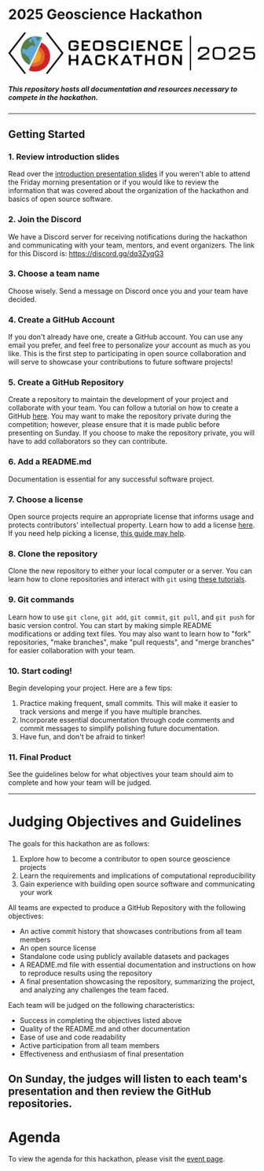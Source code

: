 # 2025 Geoscience Hackathon



<img src="logo.png" style="background-color:white;">

##### This repository hosts all documentation and resources necessary to compete in the hackathon.

---

## Getting Started

### 1. Review introduction slides
Read over the [introduction presentation slides](https://docs.google.com/presentation/d/1jC0ckFaHLlW2ic57v3zUXiyLctW0emY4/edit?slide=id.g38ad0363cb7_0_316#slide=id.g38ad0363cb7_0_316) if you weren't able to attend the Friday morning presentation or if you would like to review the information that was covered about the organization of the hackathon and basics of open source software.

### 2. Join the Discord
We have a Discord server for receiving notifications during the hackathon and communicating with your team, mentors, and event organizers. The link for this Discord is: https://discord.gg/dq3ZyqG3

### 3. Choose a team name
Choose wisely. Send a message on Discord once you and your team have decided.

### 4. Create a GitHub Account
If you don't already have one, create a GitHub account. You can use any email you prefer, and feel free to personalize your account as much as you like. This is the first step to participating in open source collaboration and will serve to showcase your contributions to future software projects! 

### 5. Create a GitHub Repository
Create a repository to maintain the development of your project and collaborate with your team. You can follow a tutorial on how to create a GitHub [here](https://github.com/signup). You may want to make the repository private during the competition; however, please ensure that it is made public before presenting on Sunday. If you choose to make the repository private, you will have to add collaborators so they can contribute.

### 6. Add a README.md
Documentation is essential for any successful software project.

### 7. Choose a license
Open source projects require an appropriate license that informs usage and protects contributors' intellectual property. Learn how to add a license [here](https://docs.github.com/en/communities/setting-up-your-project-for-healthy-contributions/adding-a-license-to-a-repository). If you need help picking a license, [this guide may help](https://choosealicense.com/licenses/).

### 8. Clone the repository
Clone the new repository to either your local computer or a server. You can learn how to clone repositories and interact with `git` using [these tutorials](https://docs.github.com/en/repositories/creating-and-managing-repositories/cloning-a-repository).

### 9. Git commands
Learn how to use `git clone`, `git add`, `git commit`, `git pull`, and `git push` for basic version control. You can start by making simple README modifications or adding text files. You may also want to learn how to "fork" repositories, "make branches", make "pull requests", and "merge branches" for easier collaboration with your team.

### 10. Start coding!
Begin developing your project. Here are a few tips:
1. Practice making frequent, small commits. This will make it easier to track versions and merge if you have multiple branches.
2. Incorporate essential documentation through code comments and commit messages to simplify polishing future documentation.
3. Have fun, and don't be afraid to tinker!

### 11. Final Product
See the guidelines below for what objectives your team should aim to complete and how your team will be judged.

---
# Judging Objectives and Guidelines
The goals for this hackathon are as follows:
1. Explore how to become a contributor to open source geoscience projects
2. Learn the requirements and implications of computational reproducibility
3. Gain experience with building open source software and communicating your work

All teams are expected to produce a GitHub Repository with the following objectives:
- An active commit history that showcases contributions from all team members
- An open source license
- Standalone code using publicly available datasets and packages
- A README.md file with essential documentation and instructions on how to reproduce results using the repository
- A final presentation showcasing the repository, summarizing the project, and analyzing any challenges the team faced.

Each team will be judged on the following characteristics:
- Success in completing the objectives listed above
- Quality of the README.md and other documentation
- Ease of use and code readability
- Active participation from all team members
- Effectiveness and enthusiasm of final presentation

On Sunday, the judges will listen to each team's presentation and then review the GitHub repositories. 
---

# Agenda
To view the agenda for this hackathon, please visit the [event page](https://www.jsg.utexas.edu/geoscience-hackathon/event/).


